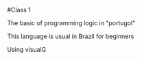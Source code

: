 #Class 1

The basic of programming logic in "portugol"

This language is usual in Brazil for beginners

Using visualG
